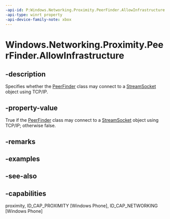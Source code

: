 ```yaml
---
-api-id: P:Windows.Networking.Proximity.PeerFinder.AllowInfrastructure
-api-type: winrt property
-api-device-family-note: xbox
---
```


<!-- Property syntax
public bool AllowInfrastructure { get;  set; }
-->

# Windows.Networking.Proximity.PeerFinder.AllowInfrastructure

## -description
Specifies whether the [PeerFinder](peerfinder.md) class may connect to a [StreamSocket](../windows.networking.sockets/streamsocket.md) object using TCP/IP.

## -property-value
True if the [PeerFinder](peerfinder.md) class may connect to a [StreamSocket](../windows.networking.sockets/streamsocket.md) object using TCP/IP; otherwise false.

## -remarks

## -examples

## -see-also


## -capabilities
proximity, ID_CAP_PROXIMITY [Windows Phone], ID_CAP_NETWORKING [Windows Phone]
